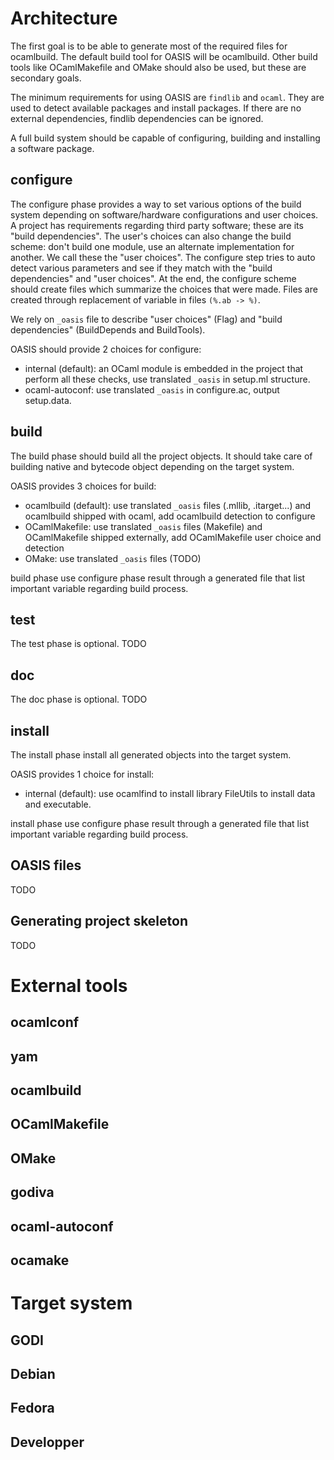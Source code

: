 
Architecture
============

The first goal is to be able to generate most of the required files for
ocamlbuild. The default build tool for OASIS will be ocamlbuild.  Other build
tools like OCamlMakefile and OMake should also be used, but these are secondary
goals.

The minimum requirements for using OASIS are `findlib` and `ocaml`. They are
used to detect available packages and install packages. If there are no external
dependencies, findlib dependencies can be ignored.

A full build system should be capable of configuring, building and installing a
software package.

configure
---------

The configure phase provides a way to set various options of the build system
depending on software/hardware configurations and user choices.  A project has
requirements regarding third party software; these are its "build dependencies".
The user's choices can also change the build scheme: don't build one module, use
an alternate implementation for another. We call these the "user choices". The
configure step tries to auto detect various parameters and see if they match
with the "build dependencies" and "user choices". At the end, the configure
scheme should create files which summarize the choices that were made.  Files
are created through replacement of variable in files `(%.ab -> %)`.

We rely on `_oasis` file to describe "user choices" (Flag) and "build
dependencies" (BuildDepends and BuildTools).

OASIS should provide 2 choices for configure:
- internal (default): an OCaml module is embedded in the project that perform
  all these checks, use translated `_oasis` in setup.ml structure.
- ocaml-autoconf: use translated `_oasis` in configure.ac, output setup.data.

build
-----

The build phase should build all the project objects. It should take care of
building native and bytecode object depending on the target system.

OASIS provides 3 choices for build:
- ocamlbuild (default): use translated `_oasis` files (.mllib, .itarget...) and
  ocamlbuild shipped with ocaml, add ocamlbuild detection to configure
- OCamlMakefile: use translated `_oasis` files (Makefile) and OCamlMakefile
  shipped externally, add OCamlMakefile user choice and detection
- OMake: use translated `_oasis` files (TODO)

build phase use configure phase result through a generated file that list
important variable regarding build process.

test
----

The test phase is optional.
TODO

doc
---

The doc phase is optional.
TODO

install
-------

The install phase install all generated objects into the target system.

OASIS provides 1 choice for install:
- internal (default): use ocamlfind to install library FileUtils to install
  data and executable.

install phase use configure phase result through a generated file that list
important variable regarding build process.

OASIS files
-----------

TODO

Generating project skeleton
---------------------------

TODO

External tools
==============


ocamlconf
---------

yam
---

ocamlbuild
----------

OCamlMakefile
-------------

OMake
-----

godiva
------

ocaml-autoconf
--------------

ocamake
-------

Target system
=============

GODI
----

Debian
------

Fedora
------

Developper
----------



